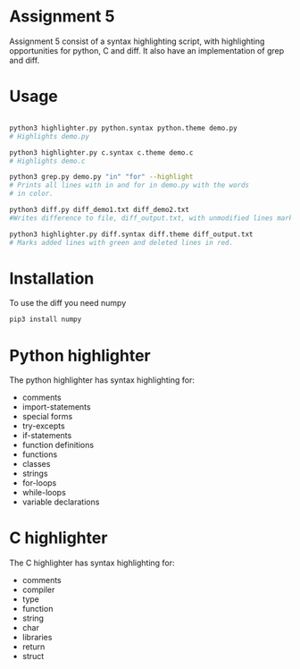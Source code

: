 # Assignment 5

Assignment 5 consist of a syntax highlighting script, with highlighting opportunities for python, C and diff. It also have an implementation of grep and diff.

# Usage

```bash

python3 highlighter.py python.syntax python.theme demo.py
# Highlights demo.py

python3 highlighter.py c.syntax c.theme demo.c
# Highlights demo.c

python3 grep.py demo.py "in" "for" --highlight
# Prints all lines with in and for in demo.py with the words
# in color.

python3 diff.py diff_demo1.txt diff_demo2.txt
#Writes difference to file, diff_output.txt, with unmodified lines marked as 0, added lines marked as +, and deleted lines as -.   

python3 highlighter.py diff.syntax diff.theme diff_output.txt
# Marks added lines with green and deleted lines in red.
```

# Installation

To use the diff you need numpy

```bash
pip3 install numpy
```

# Python highlighter

The python highlighter has syntax highlighting for:
- comments
- import-statements
- special forms
- try-excepts
- if-statements
- function definitions
- functions
- classes
- strings
- for-loops
- while-loops
- variable declarations


# C highlighter

The C highlighter has syntax highlighting for:

- comments
- compiler
- type
- function
- string
- char
- libraries
- return
- struct

